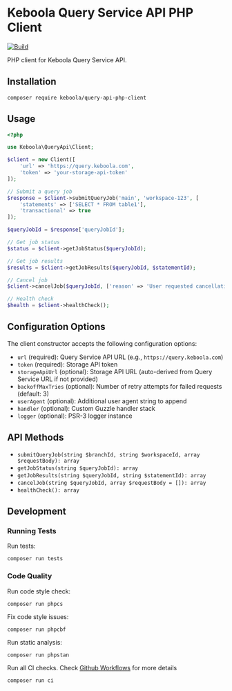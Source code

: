 # Keboola Query Service API PHP Client

[![Build](https://github.com/keboola/query-api-php-client/actions/workflows/branch.yml/badge.svg)](https://github.com/keboola/query-api-php-client/actions/workflows/branch.yml)

PHP client for Keboola Query Service API.

## Installation

```shell
composer require keboola/query-api-php-client
```

## Usage

```php
<?php

use Keboola\QueryApi\Client;

$client = new Client([
    'url' => 'https://query.keboola.com',
    'token' => 'your-storage-api-token'
]);

// Submit a query job
$response = $client->submitQueryJob('main', 'workspace-123', [
    'statements' => ['SELECT * FROM table1'],
    'transactional' => true
]);

$queryJobId = $response['queryJobId'];

// Get job status
$status = $client->getJobStatus($queryJobId);

// Get job results
$results = $client->getJobResults($queryJobId, $statementId);

// Cancel job
$client->cancelJob($queryJobId, ['reason' => 'User requested cancellation']);

// Health check
$health = $client->healthCheck();
```

## Configuration Options

The client constructor accepts the following configuration options:

- `url` (required): Query Service API URL (e.g., `https://query.keboola.com`)
- `token` (required): Storage API token
- `storageApiUrl` (optional): Storage API URL (auto-derived from Query Service URL if not provided)
- `backoffMaxTries` (optional): Number of retry attempts for failed requests (default: 3)
- `userAgent` (optional): Additional user agent string to append
- `handler` (optional): Custom Guzzle handler stack
- `logger` (optional): PSR-3 logger instance

## API Methods

- `submitQueryJob(string $branchId, string $workspaceId, array $requestBody): array`
- `getJobStatus(string $queryJobId): array`
- `getJobResults(string $queryJobId, string $statementId): array`
- `cancelJob(string $queryJobId, array $requestBody = []): array`
- `healthCheck(): array`

## Development

### Running Tests

Run tests:
```shell
composer run tests
```

### Code Quality

Run code style check:
```shell
composer run phpcs
```

Fix code style issues:
```shell
composer run phpcbf
```

Run static analysis:
```shell
composer run phpstan
```

Run all CI checks. Check [Github Workflows](./.github/workflows) for more details
```shell
composer run ci
```
